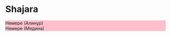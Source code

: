 # Shajara
<div class="connector"></div>
<div class="level">
    <div class="person" style="background:#FFC0CB;">Немере (Алинұр)</div>
    <div class="person" style="background:#FFC0CB;">Немере (Медина)</div>
</div>
